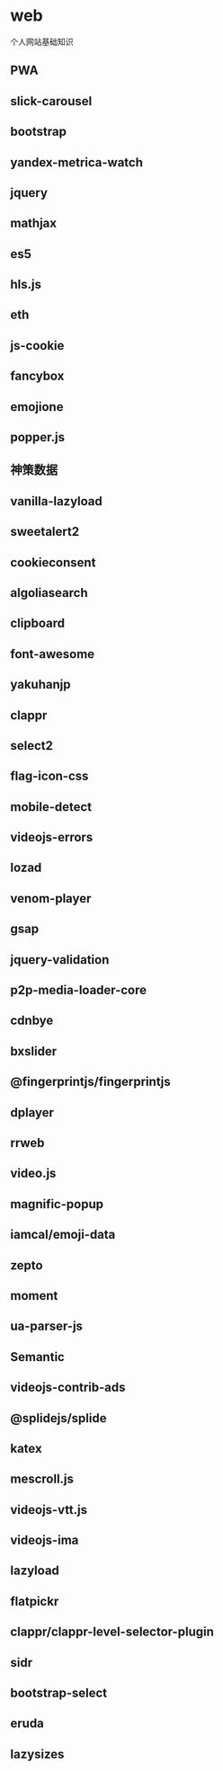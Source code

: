# web
个人网站基础知识
## PWA
## slick-carousel
## bootstrap
## yandex-metrica-watch
## jquery
## mathjax
## es5
## hls.js
## eth
## js-cookie
## fancybox
## emojione
## popper.js
## 神策数据
## vanilla-lazyload
## sweetalert2
## cookieconsent
## algoliasearch
## clipboard
## font-awesome
## yakuhanjp
## clappr
## select2
## flag-icon-css
## mobile-detect
## videojs-errors
## lozad
## venom-player
## gsap
## jquery-validation
## p2p-media-loader-core
## cdnbye
## bxslider
## @fingerprintjs/fingerprintjs
## dplayer
## rrweb
## video.js
## magnific-popup
## iamcal/emoji-data
## zepto
## moment
## ua-parser-js
## Semantic
## videojs-contrib-ads
## @splidejs/splide
## katex
## mescroll.js
## videojs-vtt.js
## videojs-ima
## lazyload
## flatpickr
## clappr/clappr-level-selector-plugin
## sidr
## bootstrap-select
## eruda
## lazysizes
